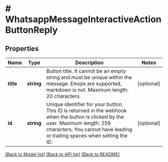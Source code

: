# # WhatsappMessageInteractiveActionButtonReply

## Properties

Name | Type | Description | Notes
------------ | ------------- | ------------- | -------------
**title** | **string** | Button title. It cannot be an empty string and must be unique within the message. Emojis are supported, markdown is not. Maximum length: 20 characters. | [optional]
**id** | **string** | Unique identifier for your button. This ID is returned in the webhook when the button is clicked by the user. Maximum length: 256 characters. You cannot have leading or trailing spaces when setting the ID. | [optional]

[[Back to Model list]](../../README.md#models) [[Back to API list]](../../README.md#endpoints) [[Back to README]](../../README.md)
